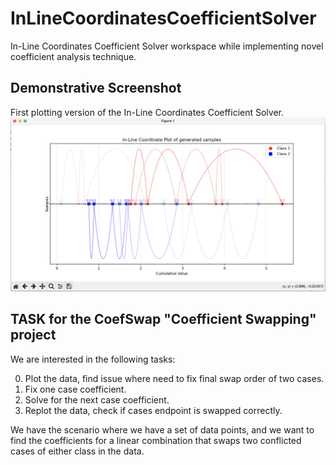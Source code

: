 # InLineCoordinatesCoefficientSolver

In-Line Coordinates Coefficient Solver workspace while implementing novel coefficient analysis technique.

## Demonstrative Screenshot

First plotting version of the In-Line Coordinates Coefficient Solver.
![Demo 1](screenshots/demo1.png)

## TASK for the CoefSwap "Coefficient Swapping" project

We are interested in the following tasks:

0. Plot the data, find issue where need to fix final swap order of two cases.
1. Fix one case coefficient.
2. Solve for the next case coefficient.
3. Replot the data, check if cases endpoint is swapped correctly.

We have the scenario where we have a set of data points, and we want to find the coefficients for a linear combination that swaps two conflicted cases of either class in the data.
